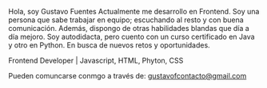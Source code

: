 Hola, soy Gustavo Fuentes
Actualmente me desarrollo en Frontend. 
Soy una persona que sabe trabajar en equipo; escuchando al resto y con buena comunicación. 
Además, dispongo de otras habilidades blandas que día a día mejoro.
Soy autodidacta, pero cuento con un curso certificado en Java y otro en Python. 
En busca de nuevos retos y oportunidades.

Frontend Developer | Javascript, HTML, Phyton, CSS

Pueden comuncarse conmgo a través de: gustavofcontacto@gmail.com

